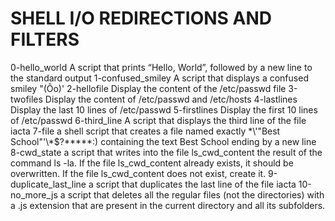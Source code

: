 # SHELL I/O REDIRECTIONS AND FILTERS

0-hello_world  A script that prints “Hello, World”, followed by a new line to the standard output
1-confused_smiley A script that displays a confused smiley "(Ôo)'
2-hellofile  Display the content of the /etc/passwd file
3-twofiles  Display the content of /etc/passwd and /etc/hosts
4-lastlines  Display the last 10 lines of /etc/passwd
5-firstlines  Display the first 10 lines of /etc/passwd
6-third_line   A script that displays the third line of the file iacta
7-file     a shell script that creates a file named exactly \*\\'"Best School"\'\\*$\?\*\*\*\*\*:) containing the text Best School ending by a new line
8-cwd_state   a script that writes into the file ls_cwd_content the result of the command ls -la. If the file ls_cwd_content already exists, it should be overwritten. If the file ls_cwd_content does not exist, create it.
9-duplicate_last_line     a script that duplicates the last line of the file iacta
10-no_more_js   a script that deletes all the regular files (not the directories) with a .js extension that are present in the current directory and all its subfolders.
